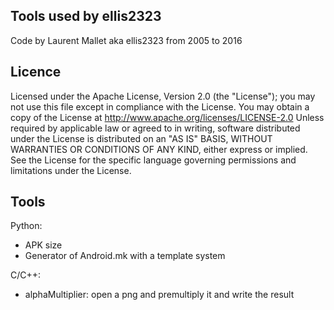 Tools used by ellis2323
---

Code by Laurent Mallet aka ellis2323 from 2005 to 2016

Licence
---

Licensed under the Apache License, Version 2.0 (the "License"); you may not use this file except in compliance with the License. You may obtain a copy of the License at
http://www.apache.org/licenses/LICENSE-2.0
Unless required by applicable law or agreed to in writing, software distributed under the License is distributed on an "AS IS" BASIS, WITHOUT WARRANTIES OR CONDITIONS OF ANY KIND,
either express or implied. See the License for the specific language governing permissions and limitations under the License.



Tools
---

Python:
 
 * APK size
 * Generator of Android.mk with a template system

C/C++:

 * alphaMultiplier: open a png and premultiply it and write the result

